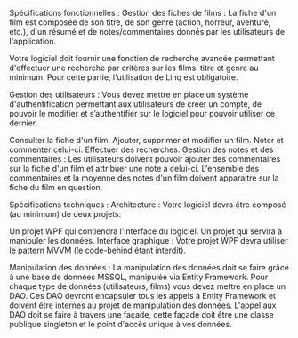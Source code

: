  Spécifications fonctionnelles :
Gestion des fiches de films :
La fiche d'un film est composée de son titre, de son genre (action, horreur, aventure, etc.), d'un résumé et de notes/commentaires donnés par les utilisateurs de l'application.

Votre logiciel doit fournir une fonction de recherche avancée permettant d'effectuer une recherche par critères sur les films: titre et genre au minimum. Pour cette partie, l'utilisation de Linq est obligatoire.

Gestion des utilisateurs :
Vous devez mettre en place un système d'authentification permettant aux utilisateurs de créer un compte, de pouvoir le modifier et s’authentifier sur le logiciel pour pouvoir utiliser ce dernier.

Consulter la fiche d'un film.
Ajouter, supprimer et modifier un film.
Noter et commenter celui-ci.
Effectuer des recherches.
Gestion des notes et des commentaires :
Les utilisateurs doivent pouvoir ajouter des commentaires sur la fiche d'un film et attribuer une note à celui-ci. L'ensemble des commentaires et la moyenne des notes d'un film doivent apparaitre sur la fiche du film en question.

 Spécifications techniques :
Architecture :
Votre logiciel devra être composé (au minimum) de deux projets:

Un projet WPF qui contiendra l'interface du logiciel.
Un projet qui servira à manipuler les données.
Interface graphique :
Votre projet WPF devra utiliser le pattern MVVM (le code-behind étant interdit).

Manipulation des données :
La manipulation des données doit se faire grâce à une base de données MSSQL, manipulée via Entity Framework.
Pour chaque type de données (utilisateurs, films) vous devez mettre en place un DAO. Ces DAO devront encapsuler tous les appels à Entity Framework et doivent être internes au projet de manipulation des données.
L'appel aux DAO doit se faire à travers une façade, cette façade doit être une classe publique singleton	et le point d'accès unique à vos données.
